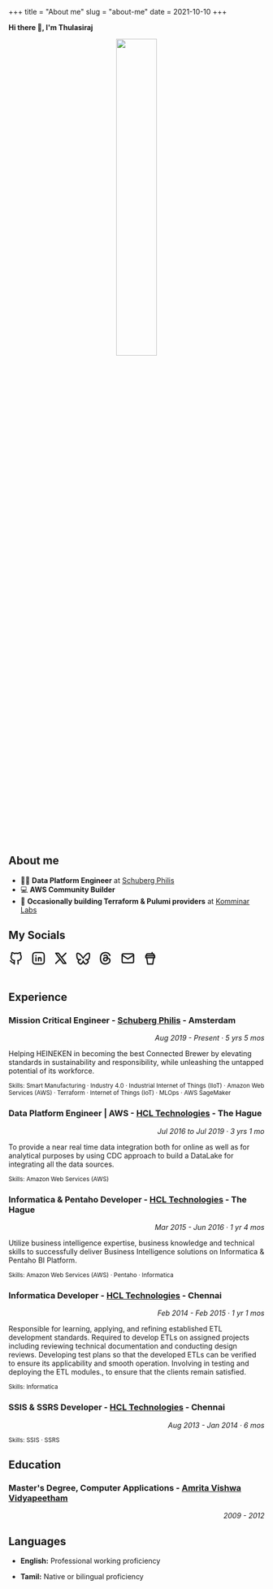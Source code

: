 +++
title = "About me"
slug = "about-me"
date = 2021-10-10
+++

**Hi there 👋, I'm Thulasiraj**

<center>
<img src="/icons/about-icon.png" style="width: 40%"/>
</center>
<br>

## About me

- 🧑‍💻 **Data Platform Engineer** at [Schuberg Philis](https://schubergphilis.com/en)
- 💻 **AWS Community Builder**
- 🚀 **Occasionally building Terraform & Pulumi providers** at [Komminar Labs](https://github.com/komminarlabs)

## My Socials

<div style="display: inline-block; margin-right: 10px;" class="social-icons-post">
  <a href="https://github.com/thulasirajkomminar" target="_blank" rel="noopener noreferrer me" title="GitHub">
  <svg  xmlns="http://www.w3.org/2000/svg"  width="30"  height="30"  viewBox="0 0 24 24"  fill="none"  stroke="currentColor"  stroke-width="2"  stroke-linecap="round"  stroke-linejoin="round"  class="icon icon-tabler icons-tabler-outline icon-tabler-brand-github"><path stroke="none" d="M0 0h24v24H0z" fill="none"/><path d="M9 19c-4.3 1.4 -4.3 -2.5 -6 -3m12 5v-3.5c0 -1 .1 -1.4 -.5 -2c2.8 -.3 5.5 -1.4 5.5 -6a4.6 4.6 0 0 0 -1.3 -3.2a4.2 4.2 0 0 0 -.1 -3.2s-1.1 -.3 -3.5 1.3a12.3 12.3 0 0 0 -6.2 0c-2.4 -1.6 -3.5 -1.3 -3.5 -1.3a4.2 4.2 0 0 0 -.1 3.2a4.6 4.6 0 0 0 -1.3 3.2c0 4.6 2.7 5.7 5.5 6c-.6 .6 -.6 1.2 -.5 2v3.5" /></svg>
  </a>
</div>

<div style="display: inline-block; margin-right: 10px;" class="social-icons-post">
  <a href="https://www.linkedin.com/in/thulasirajkomminar/" target="_blank" rel="noopener noreferrer me" title="LinkedIn">
  <svg  xmlns="http://www.w3.org/2000/svg"  width="30"  height="30"  viewBox="0 0 24 24"  fill="none"  stroke="currentColor"  stroke-width="2"  stroke-linecap="round"  stroke-linejoin="round"  class="icon-tabler"><path stroke="none" d="M0 0h24v24H0z" fill="none"/><path d="M8 11v5" /><path d="M8 8v.01" /><path d="M12 16v-5" /><path d="M16 16v-3a2 2 0 1 0 -4 0" /><path d="M3 7a4 4 0 0 1 4 -4h10a4 4 0 0 1 4 4v10a4 4 0 0 1 -4 4h-10a4 4 0 0 1 -4 -4z" /></svg>
  </a>
</div>

<div style="display: inline-block; margin-right: 10px;" class="social-icons-post">
  <a href="https://x.com/TKomminar" target="_blank" rel="noopener noreferrer me" title="𝕏(formarly Twitter)">
  <svg  xmlns="http://www.w3.org/2000/svg"  width="30"  height="30"  viewBox="0 0 24 24"  fill="none"  stroke="currentColor"  stroke-width="2"  stroke-linecap="round"  stroke-linejoin="round"  class="icon icon-tabler icons-tabler-outline icon-tabler-brand-x"><path stroke="none" d="M0 0h24v24H0z" fill="none"/><path d="M4 4l11.733 16h4.267l-11.733 -16z" /><path d="M4 20l6.768 -6.768m2.46 -2.46l6.772 -6.772" /></svg>
  </a>
</div>

<div style="display: inline-block; margin-right: 10px;" class="social-icons-post">
  <a href="https://bsky.app/profile/thulasirajkomminar.com" target="_blank" rel="noopener noreferrer me" title="Bluesky">
  <svg  xmlns="http://www.w3.org/2000/svg"  width="30"  height="30"  viewBox="0 0 24 24"  fill="none"  stroke="currentColor"  stroke-width="2"  stroke-linecap="round"  stroke-linejoin="round"  class="icon icon-tabler icons-tabler-outline icon-tabler-brand-bluesky"><path stroke="none" d="M0 0h24v24H0z" fill="none"/><path d="M6.335 5.144c-1.654 -1.199 -4.335 -2.127 -4.335 .826c0 .59 .35 4.953 .556 5.661c.713 2.463 3.13 2.75 5.444 2.369c-4.045 .665 -4.889 3.208 -2.667 5.41c1.03 1.018 1.913 1.59 2.667 1.59c2 0 3.134 -2.769 3.5 -3.5c.333 -.667 .5 -1.167 .5 -1.5c0 .333 .167 .833 .5 1.5c.366 .731 1.5 3.5 3.5 3.5c.754 0 1.637 -.571 2.667 -1.59c2.222 -2.203 1.378 -4.746 -2.667 -5.41c2.314 .38 4.73 .094 5.444 -2.369c.206 -.708 .556 -5.072 .556 -5.661c0 -2.953 -2.68 -2.025 -4.335 -.826c-2.293 1.662 -4.76 5.048 -5.665 6.856c-.905 -1.808 -3.372 -5.194 -5.665 -6.856z" /></svg>
  </a>
</div>

<div style="display: inline-block; margin-right: 10px;" class="social-icons-post">
  <a href="https://www.threads.net/@thulasirajkomminar" target="_blank" rel="noopener noreferrer me" title="Threads">
  <svg  xmlns="http://www.w3.org/2000/svg"  width="30"  height="30"  viewBox="0 0 24 24"  fill="none"  stroke="currentColor"  stroke-width="2"  stroke-linecap="round"  stroke-linejoin="round"  class="icon icon-tabler icons-tabler-outline icon-tabler-brand-threads"><path stroke="none" d="M0 0h24v24H0z" fill="none"/><path d="M19 7.5c-1.333 -3 -3.667 -4.5 -7 -4.5c-5 0 -8 2.5 -8 9s3.5 9 8 9s7 -3 7 -5s-1 -5 -7 -5c-2.5 0 -3 1.25 -3 2.5c0 1.5 1 2.5 2.5 2.5c2.5 0 3.5 -1.5 3.5 -5s-2 -4 -3 -4s-1.833 .333 -2.5 1" /></svg>
  </a>
</div> 

<div style="display: inline-block; margin-right: 10px;" class="social-icons-post">
  <a href="mailto:thulasiraj@komminarlabs.com" target="_blank" rel="noopener noreferrer me" title="EMail">
  <svg  xmlns="http://www.w3.org/2000/svg"  width="30"  height="30"  viewBox="0 0 24 24"  fill="none"  stroke="currentColor"  stroke-width="2"  stroke-linecap="round"  stroke-linejoin="round"  class="icon icon-tabler icons-tabler-outline icon-tabler-mail"><path stroke="none" d="M0 0h24v24H0z" fill="none"/><path d="M3 7a2 2 0 0 1 2 -2h14a2 2 0 0 1 2 2v10a2 2 0 0 1 -2 2h-14a2 2 0 0 1 -2 -2v-10z" /><path d="M3 7l9 6l9 -6" /></svg>
  </a>
</div>

<div style="display: inline-block; margin-right: 10px;" class="social-icons-post">
  <a href="https://buymeacoffee.com/thulasirajkomminar" target="_blank" rel="noopener noreferrer me" title="Buy Me a Coffee">
  <svg  xmlns="http://www.w3.org/2000/svg"  width="30"  height="30"  viewBox="0 0 24 24"  fill="none"  stroke="currentColor"  stroke-width="2"  stroke-linecap="round"  stroke-linejoin="round"  class="icon icon-tabler icons-tabler-outline icon-tabler-cup"><path stroke="none" d="M0 0h24v24H0z" fill="none"/><path d="M5 11h14v-3h-14z" /><path d="M17.5 11l-1.5 10h-8l-1.5 -10" /><path d="M6 8v-1a2 2 0 0 1 2 -2h8a2 2 0 0 1 2 2v1" /><path d="M15 5v-2" /></svg>
  </a>
</div>
<br><br>

## Experience

<h3>Mission Critical Engineer - <a href="https://schubergphilis.com/en">Schuberg Philis</a> - Amsterdam</h3>
<p align="right"><i>Aug 2019 - Present · 5 yrs 5 mos</i></p>

Helping HEINEKEN in becoming the best Connected Brewer by elevating standards in sustainability and responsibility, while unleashing the untapped potential of its workforce.

<small>Skills: Smart Manufacturing · Industry 4.0 · Industrial Internet of Things (IIoT) · Amazon Web Services (AWS) · Terraform · Internet of Things (IoT) · MLOps · AWS SageMaker</small>

<h3>Data Platform Engineer | AWS - <a href="https://www.hcltech.com/">HCL Technologies</a> - The Hague</h3>
<p align="right"><i>Jul 2016 to Jul 2019 · 3 yrs 1 mo</i></p>

To provide a near real time data integration both for online as well as for analytical purposes by using CDC approach to build a DataLake for integrating all the data sources.

<small>Skills: Amazon Web Services (AWS)</small>

<h3>Informatica & Pentaho Developer - <a href="https://www.hcltech.com/">HCL Technologies</a> - The Hague</h3>
<p align="right"><i>Mar 2015 - Jun 2016 · 1 yr 4 mos</i></p>

Utilize business intelligence expertise, business knowledge and technical skills to successfully deliver Business Intelligence solutions on Informatica & Pentaho BI Platform.

<small>Skills: Amazon Web Services (AWS) · Pentaho · Informatica</small>

<h3>Informatica Developer - <a href="https://www.hcltech.com/">HCL Technologies</a> - Chennai</h3>
<p align="right"><i>Feb 2014 - Feb 2015 · 1 yr 1 mos</i></p>

Responsible for learning, applying, and refining established ETL development standards.
Required to develop ETLs on assigned projects including reviewing technical documentation and conducting design reviews.
Developing test plans so that the developed ETLs can be verified to ensure its applicability and smooth operation.
Involving in testing and deploying the ETL modules., to ensure that the clients remain satisfied.

<small>Skills: Informatica</small>

<h3>SSIS & SSRS Developer - <a href="https://www.hcltech.com/">HCL Technologies</a> - Chennai</h3>
<p align="right"><i>Aug 2013 - Jan 2014 · 6 mos</i></p>

<small>Skills: SSIS · SSRS</small>

## Education

<h3>Master's Degree, Computer Applications - <a href="https://www.amrita.edu/">Amrita Vishwa Vidyapeetham</a></h3>
<p align="right"><i>2009 - 2012</i></p>

## Languages

- **English:** Professional working proficiency

- **Tamil:** Native or bilingual proficiency
